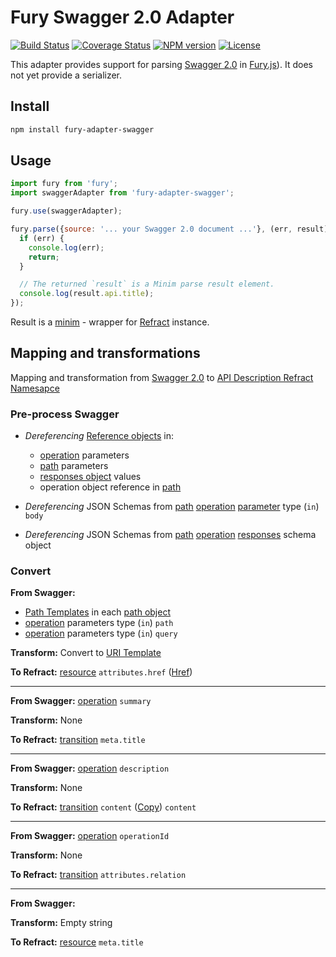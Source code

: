 # Fury Swagger 2.0 Adapter

[![Build Status](https://img.shields.io/travis/apiaryio/fury-adapter-swagger.svg)](https://travis-ci.org/apiaryio/fury-adapter-swagger) [![Coverage Status](https://img.shields.io/coveralls/apiaryio/fury-adapter-swagger.svg)](https://coveralls.io/r/apiaryio/fury-adapter-swagger) [![NPM version](https://img.shields.io/npm/v/fury-adapter-swagger.svg)](https://www.npmjs.org/package/fury-adapter-swagger) [![License](https://img.shields.io/npm/l/fury-adapter-swagger.svg)](https://www.npmjs.org/package/fury-adapter-swagger)

This adapter provides support for parsing [Swagger 2.0](http://swagger.io/) in [Fury.js](https://github.com/apiaryio/fury.js)). It does not yet provide a serializer.

## Install

```sh
npm install fury-adapter-swagger
```

## Usage

```js
import fury from 'fury';
import swaggerAdapter from 'fury-adapter-swagger';

fury.use(swaggerAdapter);

fury.parse({source: '... your Swagger 2.0 document ...'}, (err, result) => {
  if (err) {
    console.log(err);
    return;
  }

  // The returned `result` is a Minim parse result element.
  console.log(result.api.title);
});
```

Result is a [minim](https://github.com/refractproject/refract-spec/blob/master/namespaces/api-description-namespace.md) - wrapper for [Refract](https://github.com/refractproject/refract-spec) instance.

## Mapping and transformations

Mapping and transformation from [Swagger 2.0](http://swagger.io/specification) to [API Description Refract Namesapce](https://github.com/refractproject/refract-spec/blob/master/namespaces/api-description-namespace.md)

### Pre-process Swagger

- *Dereferencing* [Reference objects][reference] in:
  - [operation][operation] parameters
  - [path][path] parameters
  - [responses object][response] values
  - operation object reference in [path][path]

- *Dereferencing* JSON Schemas from [path](#pathsObject) [operation][operation] [parameter][parameters] type (`in`) `body`

- *Dereferencing* JSON Schemas from [path][path] [operation][operation] [responses][response] schema object

### Convert

**From Swagger:**
  - [Path Templates][path_templates] in each [path object][path]
  - [operation][operation] parameters type (`in`) `path`
  - [operation][operation] parameters type (`in`) `query`

**Transform:** Convert to [URI Template](https://tools.ietf.org/html/rfc6570)

**To Refract:** [resource][resource] `attributes.href` ([Href][href-type])

- - -

**From Swagger:** [operation][operation] `summary`

**Transform:** None

**To Refract:** [transition][transition] `meta.title`

- - -

**From Swagger:** [operation][operation] `description`

**Transform:** None

**To Refract:** [transition][transition] `content` ([Copy](https://github.com/refractproject/refract-spec/blob/master/namespaces/api-description-namespace.md#copy-element)) `content`

- - -

**From Swagger:** [operation][operation] `operationId`

**Transform:** None

**To Refract:** [transition][transition] `attributes.relation`

- - -

**From Swagger:**

**Transform:** Empty string

**To Refract:** [resource][resource] `meta.title`


[path]: http://swagger.io/specification/#pathsObject
[path_templates]: http://swagger.io/specification/#pathTemplating
[operation]: http://swagger.io/specification/#operationObject
[parameters]: http://swagger.io/specification/#parameterObject
[responses]: http://swagger.io/specification/#responsesDefinitionsObject
[response]: http://swagger.io/specification/#responseObject
[reference]: http://swagger.io/specification/#referenceObject


[resource]: https://github.com/refractproject/refract-spec/blob/master/namespaces/api-description-namespace.md#resource-element
[transition]: https://github.com/refractproject/refract-spec/blob/master/namespaces/api-description-namespace.md#transition-element
[href-type]: https://github.com/refractproject/refract-spec/blob/master/namespaces/api-description-namespace.md#href-string


